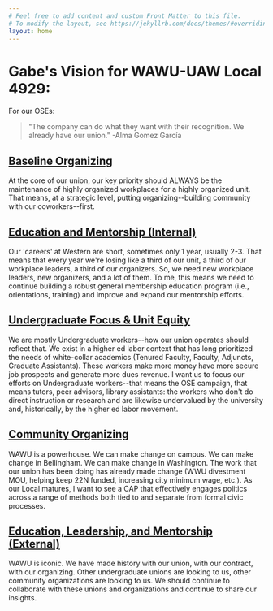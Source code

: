 ```yaml
---
# Feel free to add content and custom Front Matter to this file.
# To modify the layout, see https://jekyllrb.com/docs/themes/#overriding-theme-defaults
layout: home
---
```


# Gabe's Vision for WAWU-UAW Local 4929:
For our OSEs:
> "The company can do what they want with their recognition. We already have our union." -Alma Gomez García

## [Baseline Organizing](/2024/10/14/organizing.html)
At the core of our union, our key priority should ALWAYS be the maintenance of highly organized workplaces for a highly organized unit. That means, at a strategic level, putting organizing--building community with our coworkers--first.

## [Education and Mentorship (Internal)](/2024/10/14/education-and-mentorship.html)
Our 'careers' at Western are short, sometimes only 1 year, usually 2-3. That means that every year we're losing like a third of our unit, a third of our workplace leaders, a third of our organizers. So, we need new workplace leaders, new organizers, and a lot of them. To me, this means we need to continue building a robust general membership education program (i.e., orientations, training) and improve and expand our mentorship efforts.

## [Undergraduate Focus & Unit Equity](/2024/10/14/undergrad-focus.html)
We are mostly Undergraduate workers--how our union operates should reflect that. We exist in a higher ed labor context that has long prioritized the needs of white-collar academics (Tenured Faculty, Faculty, Adjuncts, Graduate Assistants). These workers make more money have more secure job prospects and generate more dues revenue. I want us to focus our efforts on Undergraduate workers--that means the OSE campaign, that means tutors, peer advisors, library assistants: the workers who don't do direct instruction or research and are likewise undervalued by the university and, historically, by the higher ed labor movement.

## [Community Organizing](/2024/10/14/community-organizing.html)
WAWU is a powerhouse. We can make change on campus. We can make change in Bellingham. We can make change in Washington. The work that our union has been doing has already made change (WWU divestment MOU, helping keep 22N funded, increasing city minimum wage, etc.). As our Local matures, I want to see a CAP that effectively engages politics across a range of methods both tied to and separate from formal civic processes.

## [Education, Leadership, and Mentorship (External)](/2024/10/14/external-education-and-leadership.html)
WAWU is iconic. We have made history with our union, with our contract, with our organizing. Other undergraduate unions are looking to us, other community organizations are looking to us. We should continue to collaborate with these unions and organizations and continue to share our insights.

